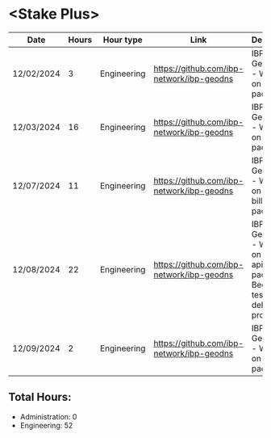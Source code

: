 # \<Stake Plus\>
| Date | Hours | Hour type | Link | Description | 
|---|---|---|---|---|
| 12/02/2024 |  3 | Engineering | https://github.com/ibp-network/ibp-geodns | IBP-GeoDNS v2 - Working on monitor package
| 12/03/2024 | 16 | Engineering | https://github.com/ibp-network/ibp-geodns | IBP-GeoDNS v2 - Working on monitor package 
| 12/07/2024 | 11 | Engineering | https://github.com/ibp-network/ibp-geodns | IBP-GeoDNS v2 - Working on monitor, billing, api packages
| 12/08/2024 | 22 | Engineering | https://github.com/ibp-network/ibp-geodns | IBP-GeoDNS v2 - Working on billing, api & raft packages. Began testing and debugging process.
| 12/09/2024 |  2 | Engineering | https://github.com/ibp-network/ibp-geodns | IBP-GeoDNS v2 - Working on raft package

## Total Hours:
- Administration: 0
- Engineering: 52


